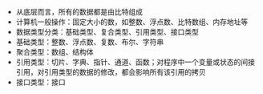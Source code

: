 - 从底层而言，所有的数据都是由比特组成
- 计算机一般操作：固定大小的数，如整数、浮点数、比特数组、内存地址等
- 数据类型分类：基础类型、复合类型、引用类型、接口类型
- 基础类型：整数、浮点数、复数、布尔、字符串
- 聚合类型：数组、结构体
- 引用类型：切片、字典、指针、通道、函数；对程序中一个变量或状态的间接引用，对引用类型的数据的修改，都会影响所有该引用的拷贝
- 接口类型：接口